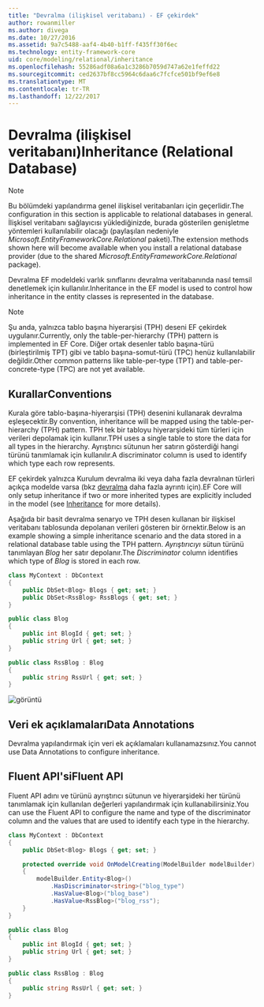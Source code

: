 ```yaml
---
title: "Devralma (ilişkisel veritabanı) - EF çekirdek"
author: rowanmiller
ms.author: divega
ms.date: 10/27/2016
ms.assetid: 9a7c5488-aaf4-4b40-b1ff-f435ff30f6ec
ms.technology: entity-framework-core
uid: core/modeling/relational/inheritance
ms.openlocfilehash: 55286adf08a6a1c3286b7059d747a62e1feffd22
ms.sourcegitcommit: ced2637bf8cc5964c6daa6c7fcfce501bf9ef6e8
ms.translationtype: MT
ms.contentlocale: tr-TR
ms.lasthandoff: 12/22/2017
---
```

# <a name="inheritance-relational-database"></a><span data-ttu-id="8bc24-102">Devralma (ilişkisel veritabanı)</span><span class="sxs-lookup"><span data-stu-id="8bc24-102">Inheritance (Relational Database)</span></span>

> [!NOTE]  
> <span data-ttu-id="8bc24-103">Bu bölümdeki yapılandırma genel ilişkisel veritabanları için geçerlidir.</span><span class="sxs-lookup"><span data-stu-id="8bc24-103">The configuration in this section is applicable to relational databases in general.</span></span> <span data-ttu-id="8bc24-104">İlişkisel veritabanı sağlayıcısı yüklediğinizde, burada gösterilen genişletme yöntemleri kullanılabilir olacağı (paylaşılan nedeniyle *Microsoft.EntityFrameworkCore.Relational* paketi).</span><span class="sxs-lookup"><span data-stu-id="8bc24-104">The extension methods shown here will become available when you install a relational database provider (due to the shared *Microsoft.EntityFrameworkCore.Relational* package).</span></span>

<span data-ttu-id="8bc24-105">Devralma EF modeldeki varlık sınıflarını devralma veritabanında nasıl temsil denetlemek için kullanılır.</span><span class="sxs-lookup"><span data-stu-id="8bc24-105">Inheritance in the EF model is used to control how inheritance in the entity classes is represented in the database.</span></span>

> [!NOTE]  
> <span data-ttu-id="8bc24-106">Şu anda, yalnızca tablo başına hiyerarşisi (TPH) deseni EF çekirdek uygulanır.</span><span class="sxs-lookup"><span data-stu-id="8bc24-106">Currently, only the table-per-hierarchy (TPH) pattern is implemented in EF Core.</span></span> <span data-ttu-id="8bc24-107">Diğer ortak desenler tablo başına-türü (birleştirilmiş TPT) gibi ve tablo başına-somut-türü (TPC) henüz kullanılabilir değildir.</span><span class="sxs-lookup"><span data-stu-id="8bc24-107">Other common patterns like table-per-type (TPT) and table-per-concrete-type (TPC) are not yet available.</span></span>

## <a name="conventions"></a><span data-ttu-id="8bc24-108">Kurallar</span><span class="sxs-lookup"><span data-stu-id="8bc24-108">Conventions</span></span>

<span data-ttu-id="8bc24-109">Kurala göre tablo-başına-hiyerarşisi (TPH) desenini kullanarak devralma eşleşecektir.</span><span class="sxs-lookup"><span data-stu-id="8bc24-109">By convention, inheritance will be mapped using the table-per-hierarchy (TPH) pattern.</span></span> <span data-ttu-id="8bc24-110">TPH tek bir tabloyu hiyerarşideki tüm türleri için verileri depolamak için kullanır.</span><span class="sxs-lookup"><span data-stu-id="8bc24-110">TPH uses a single table to store the data for all types in the hierarchy.</span></span> <span data-ttu-id="8bc24-111">Ayrıştırıcı sütunun her satırın gösterdiği hangi türünü tanımlamak için kullanılır.</span><span class="sxs-lookup"><span data-stu-id="8bc24-111">A discriminator column is used to identify which type each row represents.</span></span>

<span data-ttu-id="8bc24-112">EF çekirdek yalnızca Kurulum devralma iki veya daha fazla devralınan türleri açıkça modelde varsa (bkz [devralma](../inheritance.md) daha fazla ayrıntı için).</span><span class="sxs-lookup"><span data-stu-id="8bc24-112">EF Core will only setup inheritance if two or more inherited types are explicitly included in the model (see [Inheritance](../inheritance.md) for more details).</span></span>

<span data-ttu-id="8bc24-113">Aşağıda bir basit devralma senaryo ve TPH desen kullanan bir ilişkisel veritabanı tablosunda depolanan verileri gösteren bir örnektir.</span><span class="sxs-lookup"><span data-stu-id="8bc24-113">Below is an example showing a simple inheritance scenario and the data stored in a relational database table using the TPH pattern.</span></span> <span data-ttu-id="8bc24-114">*Ayrıştırıcıyı* sütun türünü tanımlayan *Blog* her satır depolanır.</span><span class="sxs-lookup"><span data-stu-id="8bc24-114">The *Discriminator* column identifies which type of *Blog* is stored in each row.</span></span>

<!-- [!code-csharp[Main](samples/core/relational/Modeling/Conventions/Samples/InheritanceDbSets.cs)] -->
``` csharp
class MyContext : DbContext
{
    public DbSet<Blog> Blogs { get; set; }
    public DbSet<RssBlog> RssBlogs { get; set; }
}

public class Blog
{
    public int BlogId { get; set; }
    public string Url { get; set; }
}

public class RssBlog : Blog
{
    public string RssUrl { get; set; }
}
```

![görüntü](_static/inheritance-tph-data.png)

## <a name="data-annotations"></a><span data-ttu-id="8bc24-116">Veri ek açıklamaları</span><span class="sxs-lookup"><span data-stu-id="8bc24-116">Data Annotations</span></span>

<span data-ttu-id="8bc24-117">Devralma yapılandırmak için veri ek açıklamaları kullanamazsınız.</span><span class="sxs-lookup"><span data-stu-id="8bc24-117">You cannot use Data Annotations to configure inheritance.</span></span>

## <a name="fluent-api"></a><span data-ttu-id="8bc24-118">Fluent API'si</span><span class="sxs-lookup"><span data-stu-id="8bc24-118">Fluent API</span></span>

<span data-ttu-id="8bc24-119">Fluent API adını ve türünü ayrıştırıcı sütunun ve hiyerarşideki her türünü tanımlamak için kullanılan değerleri yapılandırmak için kullanabilirsiniz.</span><span class="sxs-lookup"><span data-stu-id="8bc24-119">You can use the Fluent API to configure the name and type of the discriminator column and the values that are used to identify each type in the hierarchy.</span></span>

<!-- [!code-csharp[Main](samples/core/relational/Modeling/FluentAPI/Samples/InheritanceTPHDiscriminator.cs?highlight=7,8,9,10)] -->
``` csharp
class MyContext : DbContext
{
    public DbSet<Blog> Blogs { get; set; }

    protected override void OnModelCreating(ModelBuilder modelBuilder)
    {
        modelBuilder.Entity<Blog>()
            .HasDiscriminator<string>("blog_type")
            .HasValue<Blog>("blog_base")
            .HasValue<RssBlog>("blog_rss");
    }
}

public class Blog
{
    public int BlogId { get; set; }
    public string Url { get; set; }
}

public class RssBlog : Blog
{
    public string RssUrl { get; set; }
}
```
